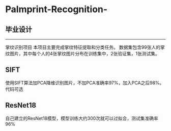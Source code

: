 # Palmprint-Recognition-
## 毕业设计
---
掌纹识别项目
本项目主要完成掌纹特征提取和分类任务。 数据集包含99张人的掌纹图片，其中每个人的4张掌纹图片分布在训练集中，2张验证集，1张测试集。 

## SIFT
使用SIFT算法加PCA降维识别图片，不加PCA准确率97%，加入PCA之后98%。
代码可选

## ResNet18
自己建立的ResNet18模型，模型训练大约300次就可以过拟合，测试集准确率96%
